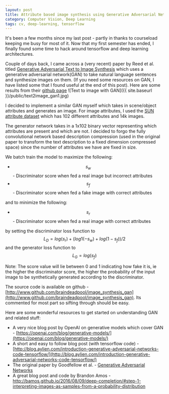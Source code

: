 ```yaml
---
layout: post
title: Attribute based image synthesis using Generative Adversarial Networks
category: Computer Vision, Deep Learning
tags: cv, deep-learning, tensorflow
---
```

It's been a few months since my last post - partly in thanks to courseload keeping me busy for most of it. Now that my first semester has ended, I finally found some time to hack around tensorflow and deep learning architectures.

Couple of days back, I came across a (very recent) paper by Reed et al. titled [Generative Adversarial Text to Image Synthesis](https://arxiv.org/abs/1605.05396) which uses a generative adversarial network(GAN) to take natural language sentences and synthesize images on them. (If you need some resources on GAN, I have listed some that I found useful at the end of this post). Here are some results from their [github page](https://github.com/reedscot/icml2016)
![Text to image with GAN]({{ site.baseurl }}/public/text2image_gan1.jpg)

I decided to implement a similar GAN myself which takes in scene/object attributes and generates an image. For image attributes, I used the [SUN attribute dataset](https://cs.brown.edu/~gen/sunattributes.html) which has 102 different attributes and 14k images.

The generator network takes in a 1x102 binary vector representing which attributes are present and which are not. I decided to forgo the fully convolutional network based description compression (used in the original paper to transform the text description to a fixed dimension compressed space) since the number of attributes we have are fixed in size.

We batch train the model to maximize the following:

* $$ s_w $$ - Discriminator score when fed a real image but incorrect attributes
* $$ s_f $$ - Discriminator score when fed a fake image with correct attributes

and to minimize the following:
* $$ s_r $$ - Discriminator score when fed a real image with correct attributes

by setting the discriminator loss function to
$$
\begin{equation}
	L_D = log(s_r) + (log1(-s_w) + log(1-s_f))/2  \tag{1}
\end{equation}	
$$
and the generator loss function to
$$
\begin{equation}
	L_G = log(s_f) \tag{2}
\end{equation}	
$$

Note: The score value will lie between 0 and 1 indicating how fake it is, ie the higher the discriminator score, the higher the probability of the input image to be synthetically generated according to the discriminator.

The source code is available on github - [http://www.github.com/braindeadpool/image_synthesis_gan](http://www.github.com/braindeadpool/image_synthesis_gan). Its commented for most part so sifting through should be easy.


Here are some wonderful resources to get started on understanding GAN and related stuff:

* A very nice blog post by OpenAI on generative models which cover GAN - [https://openai.com/blog/generative-models/](https://openai.com/blog/generative-models/)
* A short and easy to follow blog post (with tensorflow code) - [http://blog.aylien.com/introduction-generative-adversarial-networks-code-tensorflow/](http://blog.aylien.com/introduction-generative-adversarial-networks-code-tensorflow/)
* The original paper by Goodfellow et al. - [Generative Adversarial Networks](https://arxiv.org/abs/1406.2661)
* A great blog post and code by Brandon Amos - http://bamos.github.io/2016/08/09/deep-completion/#step-1-interpreting-images-as-samples-from-a-probability-distribution


